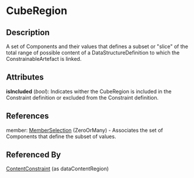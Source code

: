 
# CubeRegion





## Description

A set of Components and their values that defines a subset or "slice" of the total range of possible content of a DataStructureDefinition to which the ConstrainableArtefact is linked.


## Attributes

**isIncluded** (*bool*): Indicates wither the CubeRegion is included in the Constraint definition or excluded from the Constraint definition.



## References

member: [MemberSelection](MemberSelection.md) (ZeroOrMany) - Associates the set of Components that define the subset of values.



## Referenced By

[ContentConstraint](ContentConstraint.md) (as dataContentRegion)


